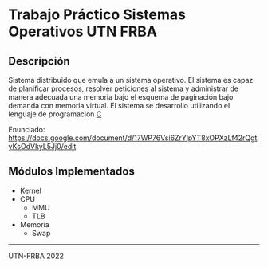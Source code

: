 # Trabajo Práctico Sistemas Operativos UTN FRBA 

## Descripción
Sistema distribuido que emula a un sistema operativo. 
El sistema es capaz de planificar procesos, resolver peticiones al sistema y administrar de manera adecuada una memoria bajo el esquema de paginación bajo demanda con memoria virtual. El sistema se desarrollo utilizando el lenguaje de programacion [C](https://www.w3schools.com/c/)

Enunciado: https://docs.google.com/document/d/17WP76Vsi6ZrYlpYT8xOPXzLf42rQgtyKsOdVkyL5Jj0/edit

## Módulos Implementados
* Kernel
* CPU
  * MMU
  * TLB
* Memoria
  * Swap
---
UTN-FRBA 2022
